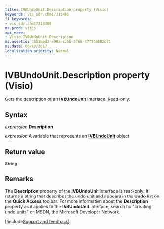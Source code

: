 ```yaml
---
title: IVBUndoUnit.Description property (Visio)
keywords: vis_sdr.chm17313405
f1_keywords:
- vis_sdr.chm17313405
ms.prod: visio
api_name:
- Visio.IVBUndoUnit.Description
ms.assetid: 1851bed3-e98a-c25b-5768-47f766082b71
ms.date: 06/08/2017
localization_priority: Normal
---
```



# IVBUndoUnit.Description property (Visio)

Gets the description of an  **IVBUndoUnit** interface. Read-only.


## Syntax

_expression_.**Description**

_expression_ A variable that represents an **[IVBUndoUnit](visio.ivbundounit.md)** object.


## Return value

String


## Remarks

The  **Description** property of the **IVBUndoUnit** interface is read-only. It returns a string that describes the undo unit and appears in the **Undo** list on the **Quick Access** toolbar. For more information about the **Description** property as it applies to the **IVBUndoUnit** interface, search for "creating undo units" on MSDN, the Microsoft Developer Network.

[!include[Support and feedback](~/includes/feedback-boilerplate.md)]
